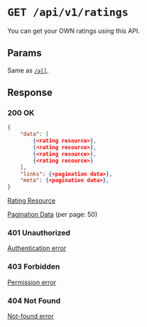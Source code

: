 # `GET /api/v1/ratings`
You can get your OWN ratings using this API.


## Params

Same as [`/all`](all.md#params).

## Response

### 200 OK

```json
{
    "data": [
        {<rating resource>},
        {<rating resource>},
        {<rating resource>},
        {<rating resource>}
    ],
    "links": {<pagination data>},
    "meta": {<pagination data>},
}
```

[Rating Resource](../resources/rating.md)

[Pagination Data](../pagination-data.md) (per page: 50)

### 401 Unauthorized
[Authentication error](../authentication-errors.md)

### 403 Forbidden
[Permission error](../permission-errors.md)

### 404 Not Found
[Not-found error](../not-found-errors.md)
